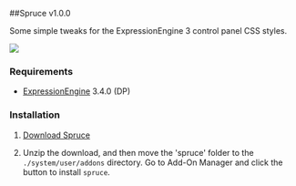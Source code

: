 ##Spruce v1.0.0

Some simple tweaks for the ExpressionEngine 3 control panel CSS styles.

![](https://dl.dropboxusercontent.com/s/ojibmo9281noro8/spruce.png)

### Requirements

* [ExpressionEngine](https://ellislab.com/expressionengine) 3.4.0 (DP)

### Installation

1. [Download Spruce](https://github.com/croxton/spruce/archive/master.zip)

2. Unzip the download, and then move the 'spruce' folder to the `./system/user/addons` directory. Go to Add-On Manager and click the button to install `spruce`.
